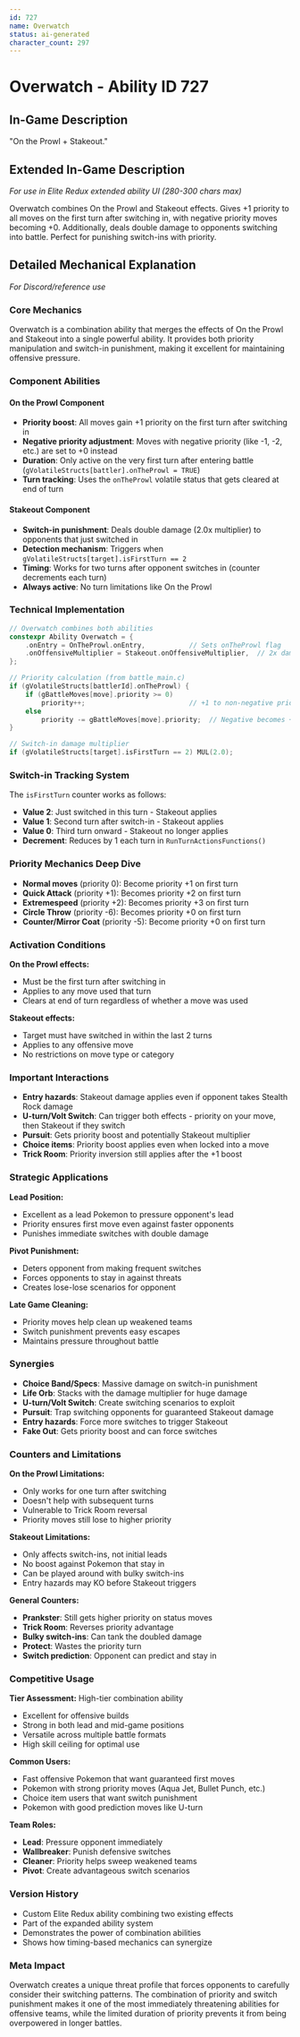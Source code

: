 ```yaml
---
id: 727
name: Overwatch
status: ai-generated
character_count: 297
---
```


# Overwatch - Ability ID 727

## In-Game Description
"On the Prowl + Stakeout."

## Extended In-Game Description
*For use in Elite Redux extended ability UI (280-300 chars max)*

Overwatch combines On the Prowl and Stakeout effects. Gives +1 priority to all moves on the first turn after switching in, with negative priority moves becoming +0. Additionally, deals double damage to opponents switching into battle. Perfect for punishing switch-ins with priority.

## Detailed Mechanical Explanation
*For Discord/reference use*

### Core Mechanics
Overwatch is a combination ability that merges the effects of On the Prowl and Stakeout into a single powerful ability. It provides both priority manipulation and switch-in punishment, making it excellent for maintaining offensive pressure.

### Component Abilities

#### On the Prowl Component
- **Priority boost**: All moves gain +1 priority on the first turn after switching in
- **Negative priority adjustment**: Moves with negative priority (like -1, -2, etc.) are set to +0 instead
- **Duration**: Only active on the very first turn after entering battle (`gVolatileStructs[battler].onTheProwl = TRUE`)
- **Turn tracking**: Uses the `onTheProwl` volatile status that gets cleared at end of turn

#### Stakeout Component  
- **Switch-in punishment**: Deals double damage (2.0x multiplier) to opponents that just switched in
- **Detection mechanism**: Triggers when `gVolatileStructs[target].isFirstTurn == 2`
- **Timing**: Works for two turns after opponent switches in (counter decrements each turn)
- **Always active**: No turn limitations like On the Prowl

### Technical Implementation
```c
// Overwatch combines both abilities
constexpr Ability Overwatch = {
    .onEntry = OnTheProwl.onEntry,           // Sets onTheProwl flag
    .onOffensiveMultiplier = Stakeout.onOffensiveMultiplier,  // 2x damage vs switch-ins
};

// Priority calculation (from battle_main.c)
if (gVolatileStructs[battlerId].onTheProwl) {
    if (gBattleMoves[move].priority >= 0)
        priority++;                          // +1 to non-negative priority
    else
        priority -= gBattleMoves[move].priority;  // Negative becomes +0
}

// Switch-in damage multiplier
if (gVolatileStructs[target].isFirstTurn == 2) MUL(2.0);
```

### Switch-in Tracking System
The `isFirstTurn` counter works as follows:
- **Value 2**: Just switched in this turn - Stakeout applies
- **Value 1**: Second turn after switch-in - Stakeout applies  
- **Value 0**: Third turn onward - Stakeout no longer applies
- **Decrement**: Reduces by 1 each turn in `RunTurnActionsFunctions()`

### Priority Mechanics Deep Dive
- **Normal moves** (priority 0): Become priority +1 on first turn
- **Quick Attack** (priority +1): Becomes priority +2 on first turn
- **Extremespeed** (priority +2): Becomes priority +3 on first turn
- **Circle Throw** (priority -6): Becomes priority +0 on first turn
- **Counter/Mirror Coat** (priority -5): Become priority +0 on first turn

### Activation Conditions
**On the Prowl effects:**
- Must be the first turn after switching in
- Applies to any move used that turn
- Clears at end of turn regardless of whether a move was used

**Stakeout effects:**
- Target must have switched in within the last 2 turns
- Applies to any offensive move
- No restrictions on move type or category

### Important Interactions
- **Entry hazards**: Stakeout damage applies even if opponent takes Stealth Rock damage
- **U-turn/Volt Switch**: Can trigger both effects - priority on your move, then Stakeout if they switch
- **Pursuit**: Gets priority boost and potentially Stakeout multiplier
- **Choice items**: Priority boost applies even when locked into a move
- **Trick Room**: Priority inversion still applies after the +1 boost

### Strategic Applications
**Lead Position:**
- Excellent as a lead Pokemon to pressure opponent's lead
- Priority ensures first move even against faster opponents
- Punishes immediate switches with double damage

**Pivot Punishment:**
- Deters opponent from making frequent switches
- Forces opponents to stay in against threats
- Creates lose-lose scenarios for opponent

**Late Game Cleaning:**
- Priority moves help clean up weakened teams
- Switch punishment prevents easy escapes
- Maintains pressure throughout battle

### Synergies
- **Choice Band/Specs**: Massive damage on switch-in punishment
- **Life Orb**: Stacks with the damage multiplier for huge damage
- **U-turn/Volt Switch**: Create switching scenarios to exploit
- **Pursuit**: Trap switching opponents for guaranteed Stakeout damage
- **Entry hazards**: Force more switches to trigger Stakeout
- **Fake Out**: Gets priority boost and can force switches

### Counters and Limitations
**On the Prowl Limitations:**
- Only works for one turn after switching
- Doesn't help with subsequent turns
- Vulnerable to Trick Room reversal
- Priority moves still lose to higher priority

**Stakeout Limitations:**
- Only affects switch-ins, not initial leads
- No boost against Pokemon that stay in
- Can be played around with bulky switch-ins
- Entry hazards may KO before Stakeout triggers

**General Counters:**
- **Prankster**: Still gets higher priority on status moves
- **Trick Room**: Reverses priority advantage
- **Bulky switch-ins**: Can tank the doubled damage
- **Protect**: Wastes the priority turn
- **Switch prediction**: Opponent can predict and stay in

### Competitive Usage
**Tier Assessment:** High-tier combination ability
- Excellent for offensive builds
- Strong in both lead and mid-game positions  
- Versatile across multiple battle formats
- High skill ceiling for optimal use

**Common Users:**
- Fast offensive Pokemon that want guaranteed first moves
- Pokemon with strong priority moves (Aqua Jet, Bullet Punch, etc.)
- Choice item users that want switch punishment
- Pokemon with good prediction moves like U-turn

**Team Roles:**
- **Lead**: Pressure opponent immediately
- **Wallbreaker**: Punish defensive switches
- **Cleaner**: Priority helps sweep weakened teams
- **Pivot**: Create advantageous switch scenarios

### Version History
- Custom Elite Redux ability combining two existing effects
- Part of the expanded ability system
- Demonstrates the power of combination abilities
- Shows how timing-based mechanics can synergize

### Meta Impact
Overwatch creates a unique threat profile that forces opponents to carefully consider their switching patterns. The combination of priority and switch punishment makes it one of the most immediately threatening abilities for offensive teams, while the limited duration of priority prevents it from being overpowered in longer battles.